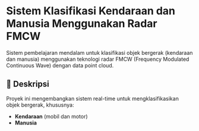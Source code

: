 # Sistem Klasifikasi Kendaraan dan Manusia Menggunakan Radar FMCW

Sistem pembelajaran mendalam untuk klasifikasi objek bergerak (kendaraan dan manusia) menggunakan teknologi radar FMCW (Frequency Modulated Continuous Wave) dengan data point cloud.

## 🎯 Deskripsi

Proyek ini mengembangkan sistem real-time untuk mengklasifikasikan objek bergerak, khususnya:
- **Kendaraan** (mobil dan motor)
- **Manusia**
